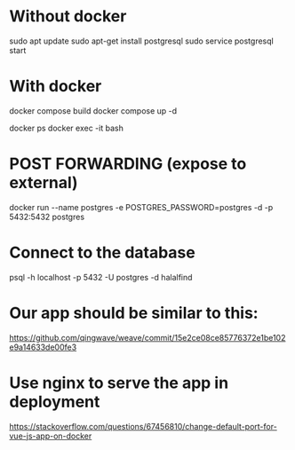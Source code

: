 # Without docker

sudo apt update
sudo apt-get install postgresql
sudo service postgresql start

# With docker

docker compose build
docker compose up -d

docker ps
docker exec -it <HASH> bash

# POST FORWARDING (expose to external)

docker run --name postgres -e POSTGRES_PASSWORD=postgres -d -p 5432:5432 postgres

# Connect to the database

psql -h localhost -p 5432 -U postgres -d halalfind

# Our app should be similar to this:

https://github.com/qingwave/weave/commit/15e2ce08ce85776372e1be102e9a14633de00fe3

# Use nginx to serve the app in deployment

https://stackoverflow.com/questions/67456810/change-default-port-for-vue-js-app-on-docker
